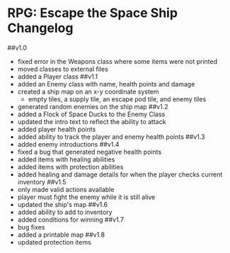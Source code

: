 # RPG: Escape the Space Ship Changelog
##v1.0
- fixed error in the Weapons class where some items were not printed
- moved classes to external files
- added a Player class
##v1.1
- added an Enemy class with name, health points and damage
- created a ship map on an x-y coordinate system
    - empty tiles, a supply tile, an escape pod tile, and enemy tiles
- generated random enemies on the ship map
##v1.2
- added a Flock of Space Ducks to the Enemy Class
- updated the intro text to reflect the ability to attack
- added player health points
- added ability to track the player and enemy health points
##v1.3
- added enemy introductions
##v1.4
- fixed a bug that generated negative health points
- added items with healing abilities
- added items with protection abilities
- added healing and damage details for when the player checks current inventory
##v1.5
- only made valid actions available
- player must fight the enemy while it is still alive
- updated the ship's map
##v1.6
- added ability to add to inventory
- added conditions for winning
##v1.7
- bug fixes
- added a printable map
##v1.8
- updated protection items
